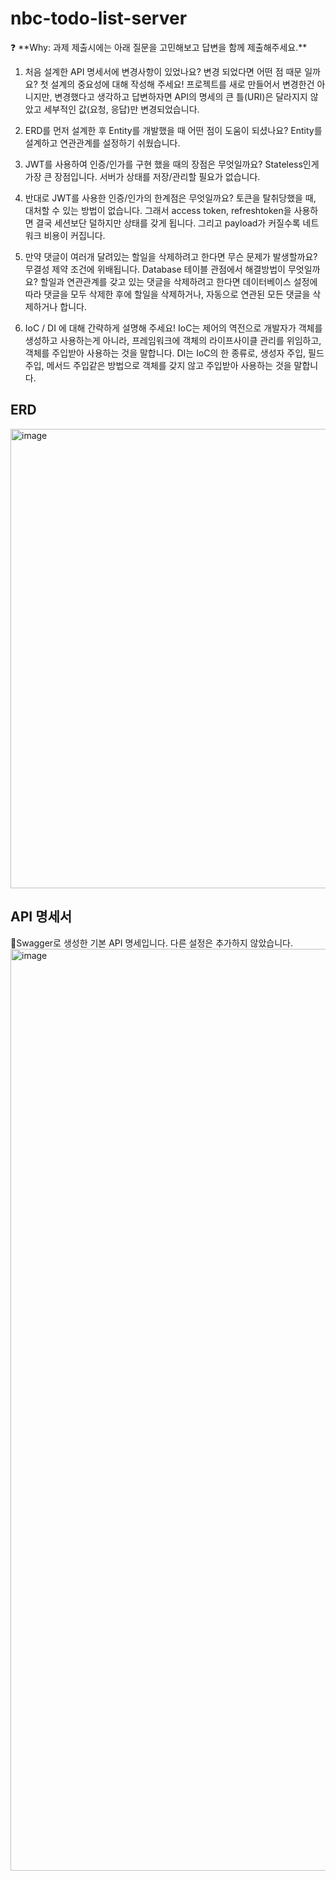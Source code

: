 # nbc-todo-list-server

<aside>
❓ **Why: 과제 제출시에는 아래 질문을 고민해보고 답변을 함께 제출해주세요.**

</aside>

1. 처음 설계한 API 명세서에 변경사항이 있었나요?
   변경 되었다면 어떤 점 때문 일까요? 첫 설계의 중요성에 대해 작성해 주세요!
프로젝트를 새로 만들어서 변경한건 아니지만, 변경했다고 생각하고 답변하자면 API의 명세의 큰 틀(URI)은 달라지지 않았고 세부적인 값(요청, 응답)만 변경되었습니다.

2. ERD를 먼저 설계한 후 Entity를 개발했을 때 어떤 점이 도움이 되셨나요?
Entity를 설계하고 연관관계를 설정하기 쉬웠습니다.

3. JWT를 사용하여 인증/인가를 구현 했을 때의 장점은 무엇일까요?
Stateless인게 가장 큰 장점입니다. 서버가 상태를 저장/관리할 필요가 없습니다.

4. 반대로 JWT를 사용한 인증/인가의 한계점은 무엇일까요?
토큰을 탈취당했을 때, 대처할 수 있는 방법이 없습니다. 그래서 access token, refreshtoken을 사용하면 결국 세션보단 덜하지만 상태를 갖게 됩니다. 그리고 payload가 커질수록 네트워크 비용이 커집니다.

5. 만약 댓글이 여러개 달려있는 할일을 삭제하려고 한다면 무슨 문제가 발생할까요? 무결성 제약 조건에 위배됩니다. Database 테이블 관점에서 해결방법이 무엇일까요?
할일과 연관관계를 갖고 있는 댓글을 삭제하려고 한다면 데이터베이스 설정에 따라 댓글을 모두 삭제한 후에 할일을 삭제하거나, 자동으로 연관된 모든 댓글을 삭제하거나 합니다.

6. IoC / DI 에 대해 간략하게 설명해 주세요!
IoC는 제어의 역전으로 개발자가 객체를 생성하고 사용하는게 아니라, 프레임워크에 객체의 라이프사이클 관리를 위임하고, 객체를 주입받아 사용하는 것을 말합니다.
DI는 IoC의 한 종류로, 생성자 주입, 필드 주입, 메서드 주입같은 방법으로 객체를 갖지 않고 주입받아 사용하는 것을 말합니다.

## ERD
<img width="735" alt="image" src="https://github.com/OuOHoon/nbc-todo-list-server/assets/17760465/c5878edb-0c89-41fa-b638-1c6bd5f3bce6">

## API 명세서
Swagger로 생성한 기본 API 명세입니다. 다른 설정은 추가하지 않았습니다.
<img width="1475" alt="image" src="https://github.com/OuOHoon/nbc-todo-list-server/assets/17760465/91ba3410-3de5-4ec8-9f88-b25eec35d890">
